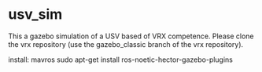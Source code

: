 # usv_sim

This a gazebo simulation of a USV based of VRX competence. Please clone the vrx repository (use the gazebo_classic branch of the vrx repository).

install: 
mavros
sudo apt-get install ros-noetic-hector-gazebo-plugins
